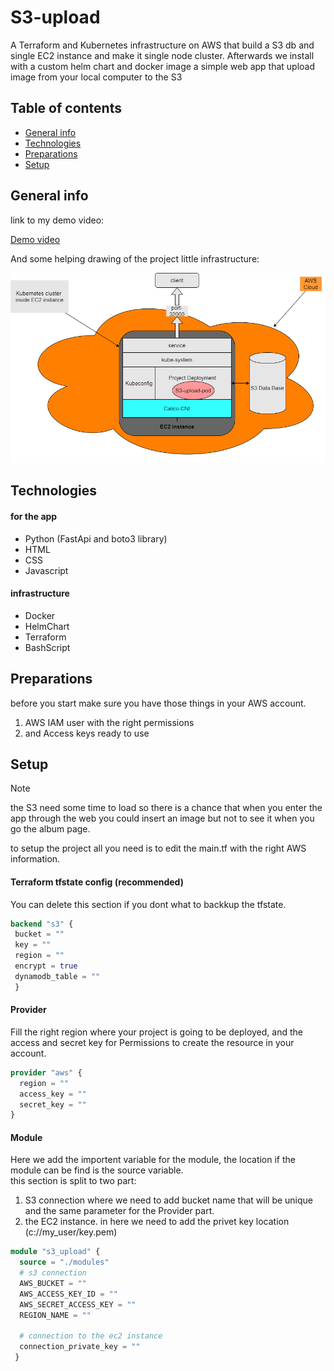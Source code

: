 # S3-upload
A Terraform and Kubernetes infrastructure on AWS that build a S3 db and single EC2 instance and make it single node cluster. Afterwards we install with a custom helm chart and docker image a simple web app that upload image from your local computer to the S3  


## Table of contents
* [General info](#general-info)
* [Technologies](#technologies)
* [Preparations](#preparations)
* [Setup](#setup)

## General info
link to my demo video:

[Demo video](https://www.loom.com/share/48a60e4d13ff4b7ba8512c3b064aff65?sid=c8fc274f-1764-4ebc-bb8e-562c0d6e3fc2)

And some  helping drawing of the project little infrastructure:

![s3-upload](s3-upload.drawio.png)

## Technologies
#### for the app
  * Python (FastApi and boto3 library)
  * HTML
  * CSS
  * Javascript
#### infrastructure
  * Docker
  * HelmChart
  * Terraform
  * BashScript


## Preparations
before you start make sure you have those things in your AWS account. 
1. AWS IAM user with the right permissions
2. and Access keys ready to use


## Setup
> [!NOTE]
> the S3 need some time to load so there is a chance that when you enter the app through the web you could insert an image but not to see it when you go the album page.

to setup the project all you need is to edit the main.tf with the right AWS information.
#### Terraform tfstate config (recommended)
You can delete this section if you dont what to backkup the tfstate.
```terraform
backend "s3" {
 bucket = ""
 key = ""
 region = ""
 encrypt = true
 dynamodb_table = ""
 }
```
#### Provider
Fill the right region where your project is going to be deployed, and the access and secret key for Permissions to create the resource in your account.   
  
```terraform
provider "aws" {
  region = ""
  access_key = ""
  secret_key = ""
}
```
#### Module
Here we add the importent variable for the module, the location if the module can be find is the source variable. <br />
this section is split to two part: <br /> 
1. S3 connection where we need to add bucket name that will be unique and the same parameter for the Provider part.
2. the EC2 instance. in here we need to add the privet key location (c://my_user/key.pem)  
```terraform
module "s3_upload" {
  source = "./modules"
  # s3 connection
  AWS_BUCKET = ""
  AWS_ACCESS_KEY_ID = ""
  AWS_SECRET_ACCESS_KEY = ""
  REGION_NAME = ""

  # connection to the ec2 instance
  connection_private_key = ""
 }
```
